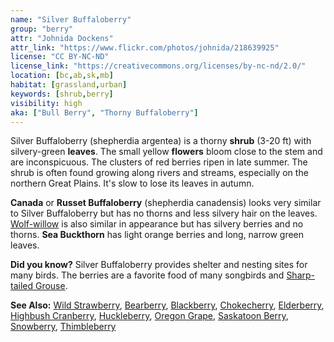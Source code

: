 ```yaml
---
name: "Silver Buffaloberry"
group: "berry"
attr: "Johnida Dockens"
attr_link: "https://www.flickr.com/photos/johnida/218639925"
license: "CC BY-NC-ND"
license_link: "https://creativecommons.org/licenses/by-nc-nd/2.0/"
location: [bc,ab,sk,mb]
habitat: [grassland,urban]
keywords: [shrub,berry]
visibility: high
aka: ["Bull Berry", "Thorny Buffaloberry"]
---
```

Silver Buffaloberry (shepherdia argentea) is a thorny **shrub** (3-20 ft) with silvery-green **leaves**. The small yellow **flowers** bloom close to the stem and are inconspicuous. The clusters of red berries ripen in late summer. The shrub is often found growing along rivers and streams, especially on the northern Great Plains. It's slow to lose its leaves in autumn.

**Canada** or **Russet Buffaloberry** (shepherdia canadensis) looks very similar to Silver Buffaloberry but has no thorns and less silvery hair on the leaves. [Wolf-willow](/trees/wolfwil/) is also similar in appearance but has silvery berries and no thorns. **Sea Buckthorn** has light orange berries and long, narrow green leaves.

**Did you know?** Silver Buffaloberry provides shelter and nesting sites for many birds. The berries are a favorite food of many songbirds and [Sharp-tailed Grouse](/birds/shtgrouse/).

<!-- generated, do not edit -->
**See Also:**
[Wild Strawberry](/plants/wildstraw/),
[Bearberry](/trees/bear/),
[Blackberry](/trees/blackber/),
[Chokecherry](/trees/choke/),
[Elderberry](/trees/elder/),
[Highbush Cranberry](/trees/hicran/),
[Huckleberry](/trees/huck/),
[Oregon Grape](/trees/orgrape/),
[Saskatoon Berry](/trees/saskber/),
[Snowberry](/trees/snow/),
[Thimbleberry](/trees/thimble/)
